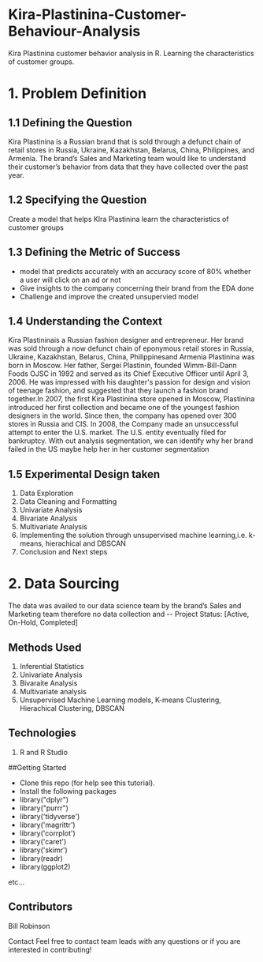 # Kira-Plastinina-Customer-Behaviour-Analysis
Kira Plastinina customer behavior analysis in R.  Learning the characteristics of customer groups.

# 1. Problem Definition
## 1.1 Defining the Question
Kira Plastinina  is a Russian brand that is sold through a defunct chain of retail stores in Russia, Ukraine, Kazakhstan, Belarus, China, Philippines, and Armenia. The brand’s Sales and Marketing team would like to understand their customer’s behavior from data that they have collected over the past year.
## 1.2 Specifying the Question
Create a model that helps KIra Plastinina  learn the characteristics of customer groups
## 1.3  Defining the Metric of Success
- model that predicts accurately with an accuracy score of 80% whether a user will click on an ad or not
- Give insights to the company concerning their brand from the EDA done
- Challenge and improve the created unsupervied model
## 1.4 Understanding the Context
 Kira Plastininais a Russian fashion designer and entrepreneur. Her brand was sold through a now defunct chain of eponymous retail stores in Russia, Ukraine, Kazakhstan, Belarus, China, Philippinesand Armenia
Plastinina was born in Moscow. Her father, Sergei Plastinin, founded Wimm-Bill-Dann Foods OJSC in 1992 and served as its Chief Executive Officer until April 3, 2006. He was impressed with his daughter's passion for design and vision of teenage fashion, and suggested that they launch a fashion brand together.In 2007, the first Kira Plastinina store opened in Moscow, Plastinina introduced her first collection and became one of the youngest fashion designers in the world. Since then, the company has opened over 300 stores in Russia and CIS. In 2008, the Company made an unsuccessful attempt to enter the U.S. market. The U.S. entity eventually filed for bankruptcy. With out analysis segmentation, we can identify why her brand failed in the US maybe help her in her customer segmentation

## 1.5 Experimental Design taken
1. Data Exploration
2. Data Cleaning and Formatting
3. Univariate Analysis
4. Bivariate Analysis
5. Multivariate Analysis
6. Implementing the solution through unsupervised machine learning,i.e. k-means, hierachical and DBSCAN
6. Conclusion and Next steps
# 2. Data Sourcing
The data was availed to our data science team by the  brand’s Sales and Marketing team therefore no data collection and
-- Project Status: [Active, On-Hold, Completed]

## Methods Used
1. Inferential Statistics
2. Univariate Analysis 
3. Bivaraite Analysis 
4. Multivariate analysis 
5. Unsupervised Machine Learning models, K-means Clustering, Hierachical Clustering, DBSCAN

## Technologies
1. R and R Studio


##Getting Started
- Clone this repo (for help see this tutorial).
- Install the following packages
- library("dplyr")
- library("purrr")
- library('tidyverse')
- library('magrittr')
- library('corrplot')
 - library('caret')
- library('skimr')
- library(readr)
- library(ggplot2)


etc...
## Contributors
Bill Robinson

Contact Feel free to contact team leads with any questions or if you are interested in contributing!
